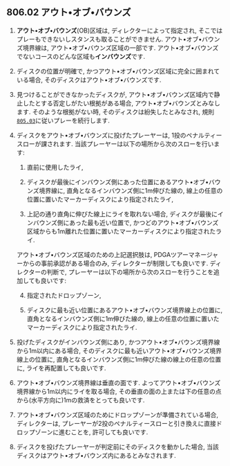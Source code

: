 ## 806.02 アウト•オブ•バウンズ

1. **アウト•オブ•バウンズ**(OB)区域は,
ディレクターによって指定され,
そこではプレーもできないしスタンスも取ることができません.
アウト•オブ•バウンズ境界線は,
アウト•オブ•バウンズ区域の一部です.
アウト•オブ•バウンズでないコースのどんな区域も**インバウンズ**です.

1. ディスクの位置が明確で,
かつアウト•オブ•バウンズ区域に完全に囲まれている場合,
そのディスクはアウト•オブ•バウンズです.

1. 見つけることができなかったディスクが,
アウト•オブ•バウンズ区域内で静止したとする否定しがたい根拠がある場合,
アウト•オブ•バウンズとみなします.
そのような根拠がない時,
そのディスクは紛失したとみなされ,
規則[`805.03`](80503)に従いプレーを続行します.

1. ディスクをアウト•オブ•バウンズに投げたプレーヤーは,
1投のペナルティースローが課されます.
当該プレーヤーは以下の場所から次のスローを行います:

    1. 直前に使用したライ,

    1. ディスクが最後にインバウンズ側にあった位置にあるアウト•オブ•バウンズ境界線に,
    直角となるインバウンズ側に1m伸びた線の,
    線上の任意の位置に置いたマーカーディスクにより指定されたライ,

    1. 上記の通り直角に伸びた線上にライを取れない場合,
    ディスクが最後にインバウンズ側にあった最も近い位置で,
    かつどのアウト•オブ•バウンズ区域からも1m離れた位置に置いたマーカーディスクにより指定されたライ.

    アウト•オブ•バウンズ区域のための上記選択肢は,
    PDGAツアーマネージャーからの事前承認がある場合のみ,
    ディレクターが制限しても良いです.
    ディレクターの判断で,
    プレーヤーは以下の場所から次のスローを行うことを追加しても良いです:

    4. 指定されたドロップゾーン,

    1. ディスクに最も近い位置にあるアウト•オブ•バウンズ境界線上の位置に,
    直角となるインバウンズ側に1m伸びた線の,
    線上の任意の位置に置いたマーカーディスクにより指定されたライ.

5. 投げたディスクがインバウンズ側にあり,
かつアウト•オブ•バウンズ境界線から1m以内にある場合,
そのディスクに最も近いアウト•オブ•バウンズ境界線上の位置に,
直角となるインバウンズ側に1m伸びた線の線上の任意の位置に,
ライを再配置しても良いです.

1. アウト•オブ•バウンズ境界線は垂直の面です.
よってアウト•オブ•バウンズ境界線から1m以内にライを取る場合,
その垂直の面の上または下の任意の点から(水平方向に)1mの救済をとっても良いです.

1. アウト•オブ•バウンズ区域のためにドロップゾーンが準備されている場合,
ディレクターは,
プレーヤーが2投のペナルティースローと引き換えに直接ドロップゾーンに進むことを, 許可しても良いです.

1. ディスクを投げたプレーヤーが判定前にそのディスクを動かした場合,
当該ディスクはアウト•オブ•バウンズ内にあるとみなされます.

